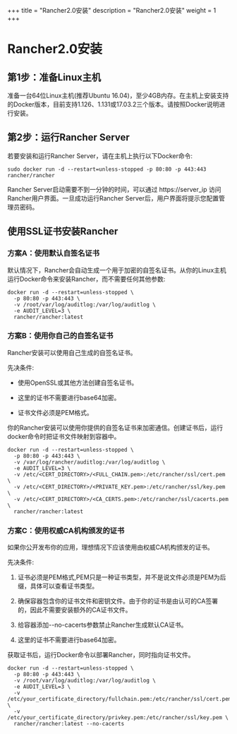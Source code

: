 +++
title = "Rancher2.0安装"
description = "Rancher2.0安装"
weight = 1
+++

# Rancher2.0安装

## 第1步：准备Linux主机
准备一台64位Linux主机(推荐Ubuntu 16.04)，至少4GB内存。在主机上安装支持的Docker版本，目前支持1.126、1.131或17.03.2三个版本。请按照Docker说明进行安装。

## 第2步：运行Rancher Server
若要安装和运行Rancher Server，请在主机上执行以下Docker命令:

```shell
sudo docker run -d --restart=unless-stopped -p 80:80 -p 443:443 rancher/rancher
```

Rancher Server启动需要不到一分钟的时间，可以通过 https://server_ip 访问Rancher用户界面。一旦成功运行Rancher Server后，用户界面将提示您配置管理员密码。

## 使用SSL证书安装Rancher

### 方案A：使用默认自签名证书

默认情况下，Rancher会自动生成一个用于加密的自签名证书。从你的Linux主机运行Docker命令来安装Rancher，而不需要任何其他参数:

```shell
docker run -d --restart=unless-stopped \
  -p 80:80 -p 443:443 \
  -v /root/var/log/auditlog:/var/log/auditlog \
  -e AUDIT_LEVEL=3 \
  rancher/rancher:latest
```

### 方案B：使用你自己的自签名证书

Rancher安装可以使用自己生成的自签名证书。

先决条件:

- 使用OpenSSL或其他方法创建自签名证书。

- 这里的证书不需要进行base64加密。

- 证书文件必须是PEM格式。

 

你的Rancher安装可以使用你提供的自签名证书来加密通信。创建证书后，运行docker命令时把证书文件映射到容器中。

```shell
docker run -d --restart=unless-stopped \
  -p 80:80 -p 443:443 \
  -v /var/log/rancher/auditlog:/var/log/auditlog \
  -e AUDIT_LEVEL=3 \
  -v /etc/<CERT_DIRECTORY>/<FULL_CHAIN.pem>:/etc/rancher/ssl/cert.pem \
  -v /etc/<CERT_DIRECTORY>/<PRIVATE_KEY.pem>:/etc/rancher/ssl/key.pem \
  -v /etc/<CERT_DIRECTORY>/<CA_CERTS.pem>:/etc/rancher/ssl/cacerts.pem \
  rancher/rancher:latest
```

### 方案C：使用权威CA机构颁发的证书

如果你公开发布你的应用，理想情况下应该使用由权威CA机构颁发的证书。

先决条件:

1. 证书必须是PEM格式,PEM只是一种证书类型，并不是说文件必须是PEM为后缀，具体可以查看证书类型。

1. 确保容器包含你的证书文件和密钥文件。由于你的证书是由认可的CA签署的，因此不需要安装额外的CA证书文件。

1. 给容器添加--no-cacerts参数禁止Rancher生成默认CA证书。

1. 这里的证书不需要进行base64加密。

获取证书后，运行Docker命令以部署Rancher，同时指向证书文件。

```shell
docker run -d --restart=unless-stopped \
  -p 80:80 -p 443:443 \
  -v /root/var/log/auditlog:/var/log/auditlog \
  -e AUDIT_LEVEL=3 \
  -v /etc/your_certificate_directory/fullchain.pem:/etc/rancher/ssl/cert.pem \
  -v /etc/your_certificate_directory/privkey.pem:/etc/rancher/ssl/key.pem \
  rancher/rancher:latest --no-cacerts
```